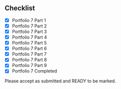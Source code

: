 ## Checklist
<!-- WARNING This is GFM -->
<!--==============  START:   Edit the Markdown below here  ================  -->

<!-- Edit with care, tick off when done using a capital X, no spaces, do not change any other content in this file.  -->

<!-- Beware if you use some Markdown editors, do not change the '*' to a '-' -->

* [X] Portfolio 7 Part 1
* [X] Portfolio 7 Part 2
* [X] Portfolio 7 Part 3
* [X] Portfolio 7 Part 4
* [X] Portfolio 7 Part 5
* [X] Portfolio 7 Part 6
* [X] Portfolio 7 Part 7
* [X] Portfolio 7 Part 8
* [X] Portfolio 7 Part 9
* [X] Portfolio 7 Completed

Please accept as submitted and READY to be marked.

<!--=================  START:   Edit the Markdown above here  ===============  -->
